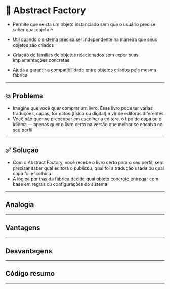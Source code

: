 # 🧩 Abstract Factory
- Permite que exista um objeto instanciado sem que o usuário precise saber qual objeto é
- Util quando o sistema precisa ser independente na maneira que seus objetos são criados

- Criação de famílias de objetos relacionados sem expor suas implementações concretas

- Ajuda a garantir a compatibilidade entre objetos criados pela mesma fábrica

---
## 💥 Problema
- Imagine que você quer comprar um livro. Esse livro pode ter várias traduções, capas, formatos (físico ou digital) e vir de editoras diferentes
- Você não quer se preocupar em escolher a editora, o tipo de capa ou o idioma — apenas quer o livro certo na versão que melhor se encaixa no seu perfil

---
## ✅ Solução
- Com o Abstract Factory, você recebe o livro certo para o seu perfil, sem precisar saber qual editora o publicou, qual foi a tradução usada ou qual capa foi escolhida
- A lógica por trás da fábrica decide qual objeto concreto entregar com base em regras ou configurações do sistema

---

## Analogia 


---
## Vantagens

---
## Desvantagens

---
## Código resumo

---